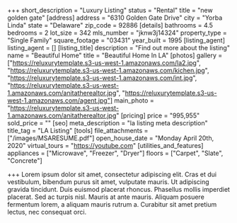+++
short_description = "Luxury Listing"
status = "Rental"
title = "new golden gate"
[address]
address = "6310 Golden Gate Drive"
city = "Yorba Linda"
state = "Delaware"
zip_code = 92886
[details]
bathrooms = 4.5
bedrooms = 2
lot_size = 342
mls_number = "jknw3j14324"
property_type = "Single Family"
square_footage = "03431"
year_built = 1995
[listing_agent]
listing_agent = []
[listing_title]
description = "Find out more about the listing"
name = "Beautiful Home"
title = "Beautiful Home In LA"
[photos]
gallery = ["https://reluxurytemplate.s3-us-west-1.amazonaws.com/la2.jpg", "https://reluxurytemplate.s3-us-west-1.amazonaws.com/kichen.jpg", "https://reluxurytemplate.s3-us-west-1.amazonaws.com/int.jpg", "https://reluxurytemplate.s3-us-west-1.amazonaws.com/anitatherealtor.jpg", "https://reluxurytemplate.s3-us-west-1.amazonaws.com/agent.jpg"]
main_photo = "https://reluxurytemplate.s3-us-west-1.amazonaws.com/anitatherealtor.jpg"
[pricing]
price = "995,955"
sold_price = ""
[seo]
meta_description = "la listing meta description"
title_tag = "LA Listing"
[tools]
file_attachments = ["/images/MSARESUME.pdf"]
open_house_date = "Monday April 20th, 2020"
virtual_tours = "https://youtube.com"
[utilities_and_features]
appliances = ["Microwave", "Freezer", "Dryer"]
floors = ["Carpet", "Slate", "Concrete"]

+++
Lorem ipsum dolor sit amet, consectetur adipiscing elit. Cras et dui vestibulum, bibendum purus sit amet, vulputate mauris. Ut adipiscing gravida tincidunt. Duis euismod placerat rhoncus. Phasellus mollis imperdiet placerat. Sed ac turpis nisl. Mauris at ante mauris. Aliquam posuere fermentum lorem, a aliquam mauris rutrum a. Curabitur sit amet pretium lectus, nec consequat orci.